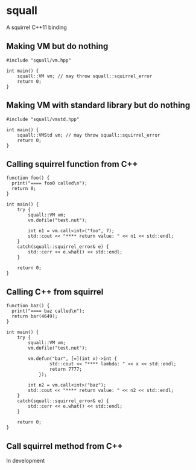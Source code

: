 # squall

A squirrel C++11 binding

## Making VM but do nothing

```
#include "squall/vm.hpp"

int main() {
    squall::VM vm; // may throw squall::squirrel_error
    return 0;
}
```

## Making VM with standard library but do nothing

```
#include "squall/vmstd.hpp"

int main() {
    squall::VMStd vm; // may throw squall::squirrel_error
    return 0;
}
```

## Calling squirrel function from C++

```test.nut
function foo() {
  print("==== foo0 called\n");
  return 0;
}
```

```
int main() {
    try {
        squall::VM vm;
        vm.dofile("test.nut");

        int n1 = vm.call<int>("foo", 7);
        std::cout << "**** return value: " << n1 << std::endl;
    }
    catch(squall::squirrel_error& e) {
        std::cerr << e.what() << std::endl;
    }

    return 0;
}
```

## Calling C++ from squirrel

```test.nut
function baz() {
  print("==== baz called\n");
  return bar(4649);
}
```

```
int main() {
    try {
        squall::VM vm;
        vm.dofile("test.nut");

        vm.defun("bar", [=](int x)->int {
                std::cout << "**** lambda: " << x << std::endl;
                return 7777;
            });

        int n2 = vm.call<int>("baz");
        std::cout << "**** return value: " << n2 << std::endl;
    }
    catch(squall::squirrel_error& e) {
        std::cerr << e.what() << std::endl;
    }

    return 0;
}
```

## Call squirrel method from C++

In development
